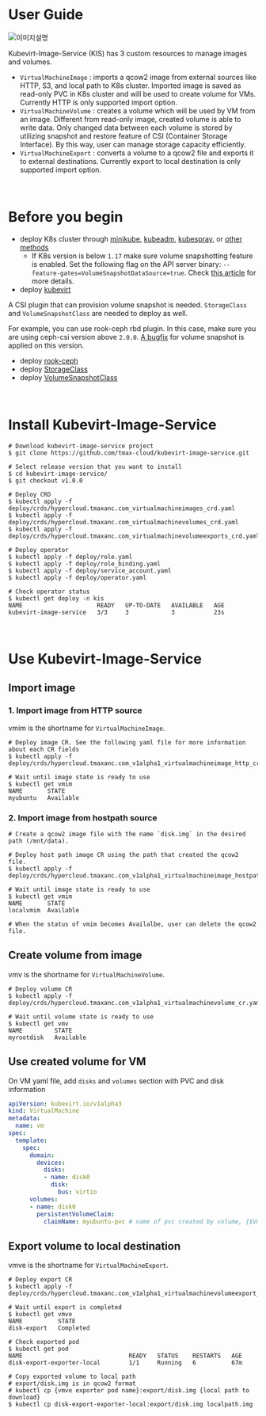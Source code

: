 # User Guide

![이미지설명](assets/kubevirt_image_service.png)

Kubevirt-Image-Service (KIS) has 3 custom resources to manage images and volumes. 

- `VirtualMachineImage` : imports a qcow2 image from external sources like HTTP, S3, and local path to K8s cluster. Imported image is saved as read-only PVC in K8s cluster and will be used to create volume for VMs. Currently HTTP is only supported import option.
- `VirtualMachineVolume` : creates a volume which will be used by VM from an image. Different from read-only image, created volume is able to write data. Only changed data between each volume is stored by utilizing snapshot and restore feature of CSI (Container Storage Interface). By this way, user can manage storage capacity efficiently. 
- `VirtualMachineExport` : converts a volume to a qcow2 file and exports it to external destinations. Currently export to local destination is only supported import option.

<br>

# Before you begin

- deploy K8s cluster through [minikube](https://kubernetes.io/docs/tasks/tools/install-minikube/), [kubeadm](https://kubernetes.io/docs/setup/production-environment/tools/kubeadm/install-kubeadm/), [kubespray](https://kubernetes.io/docs/setup/production-environment/tools/kubespray/), or [other methods](https://kubernetes.io/docs/setup/)
  - If K8s version is below `1.17` make sure volume snapshotting feature is enabled. Set the following flag on the API server binary: `--feature-gates=VolumeSnapshotDataSource=true`. Check [this article](https://kubernetes.io/blog/2018/10/09/introducing-volume-snapshot-alpha-for-kubernetes/#kubernetes-snapshots-requirements) for more details.
- deploy [kubevirt](https://kubevirt.io/pages/cloud.html)

A CSI plugin that can provision volume snapshot is needed. `StorageClass` and `VolumeSnapshotClass` are needed to deploy as well. 

For example, you can use rook-ceph rbd plugin. In this case, make sure you are using ceph-csi version above `2.0.0`. [A bugfix](https://github.com/rook/rook/issues/4624) for volume snapshot is applied on this version.

- deploy [rook-ceph](https://rook.github.io/docs/rook/master/ceph-quickstart.html)
- deploy [StorageClass](https://github.com/rook/rook/blob/master/cluster/examples/kubernetes/ceph/csi/rbd/storageclass.yaml)
- deploy [VolumeSnapshotClass](https://github.com/rook/rook/blob/master/cluster/examples/kubernetes/ceph/csi/rbd/snapshotclass.yaml)

<br>

# Install Kubevirt-Image-Service

``` shell
# Download kubevirt-image-service project 
$ git clone https://github.com/tmax-cloud/kubevirt-image-service.git

# Select release version that you want to install
$ cd kubevirt-image-service/
$ git checkout v1.0.0

# Deploy CRD
$ kubectl apply -f deploy/crds/hypercloud.tmaxanc.com_virtualmachineimages_crd.yaml
$ kubectl apply -f deploy/crds/hypercloud.tmaxanc.com_virtualmachinevolumes_crd.yaml
$ kubectl apply -f deploy/crds/hypercloud.tmaxanc.com_virtualmachinevolumeexports_crd.yaml

# Deploy operator
$ kubectl apply -f deploy/role.yaml
$ kubectl apply -f deploy/role_binding.yaml
$ kubectl apply -f deploy/service_account.yaml
$ kubectl apply -f deploy/operator.yaml

# Check operator status
$ kubectl get deploy -n kis 
NAME                     READY   UP-TO-DATE   AVAILABLE   AGE
kubevirt-image-service   3/3     3            3           23s
```

<br>

# Use Kubevirt-Image-Service

## Import image

### 1. Import image from HTTP source

vmim is the shortname for `VirtualMachineImage`.

``` shell
# Deploy image CR. See the following yaml file for more information about each CR fields
$ kubectl apply -f deploy/crds/hypercloud.tmaxanc.com_v1alpha1_virtualmachineimage_http_cr.yaml

# Wait until image state is ready to use
$ kubectl get vmim
NAME       STATE
myubuntu   Available
```

### 2. Import image from hostpath source

```shell
# Create a qcow2 image file with the name `disk.img` in the desired path (/mnt/data).

# Deploy host path image CR using the path that created the qcow2 file.
$ kubectl apply -f deploy/crds/hypercloud.tmaxanc.com_v1alpha1_virtualmachineimage_hostpath_cr.yaml

# Wait until image state is ready to use
$ kubectl get vmim
NAME       STATE
localvmim  Available

# When the status of vmim becomes Availalbe, user can delete the qcow2 file.
```

## Create volume from image

vmv is the shortname for `VirtualMachineVolume`.

``` shell
# Deploy volume CR
$ kubectl apply -f deploy/crds/hypercloud.tmaxanc.com_v1alpha1_virtualmachinevolume_cr.yaml

# Wait until volume state is ready to use
$ kubectl get vmv
NAME         STATE
myrootdisk   Available
```

## Use created volume for VM 

On VM yaml file, add `disks` and `volumes` section with PVC and disk information

``` yaml
apiVersion: kubevirt.io/v1alpha3
kind: VirtualMachine
metadata:
  name: vm
spec:
  template:
    spec:
      domain:
        devices:
          disks:
          - name: disk0
            disk:
              bus: virtio
      volumes:
      - name: disk0
        persistentVolumeClaim:
          claimName: myubuntu-pvc # name of pvc created by volume, {$VmvName}-vmv-pvc
```

## Export volume to local destination

vmve is the shortname for `VirtualMachineExport`.

``` shell
# Deploy export CR
$ kubectl apply -f deploy/crds/hypercloud.tmaxanc.com_v1alpha1_virtualmachinevolumeexport_cr.yaml

# Wait until export is completed
$ kubectl get vmve
NAME          STATE
disk-export   Completed

# Check exported pod
$ kubectl get pod
NAME                              READY   STATUS    RESTARTS   AGE
disk-export-exporter-local        1/1     Running   6          67m

# Copy exported volume to local path
# export/disk.img is in qcow2 format
# kubectl cp {vmve exporter pod name}:export/disk.img {local path to download}
$ kubectl cp disk-export-exporter-local:export/disk.img localpath.img
```
